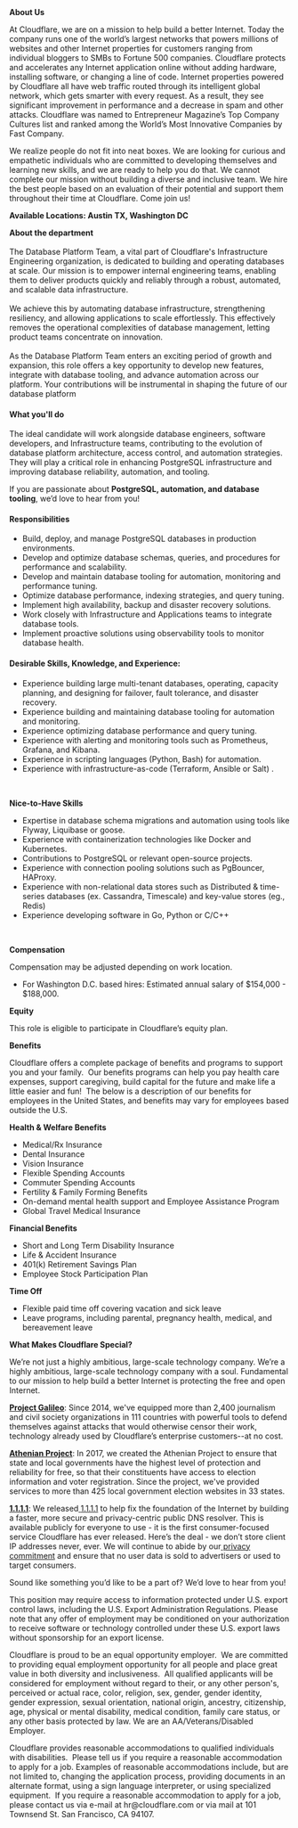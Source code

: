 <div class="content-intro">
	<div><strong>About Us</strong></div>
	<div>
		<p>At Cloudflare, we are on a mission to help build a better Internet. Today the company runs one of the world’s largest networks that powers millions of websites and other Internet properties for customers ranging from individual bloggers to SMBs to Fortune 500 companies. Cloudflare protects and accelerates any Internet application online without adding hardware, installing software, or changing a line of code. Internet properties powered by Cloudflare all have web traffic routed through its intelligent global network, which gets smarter with every request. As a result, they see significant improvement in performance and a decrease in spam and other attacks. Cloudflare was named to Entrepreneur Magazine’s Top Company Cultures list and ranked among the World’s Most Innovative Companies by Fast Company.&nbsp;</p>
		<p><span style="font-weight: 400;">We realize people do not fit into neat boxes. We are looking for curious and empathetic individuals who are committed to developing themselves and learning new skills, and we are ready to help you do that. We cannot complete our mission without building a diverse and inclusive team. We hire the best people based on an evaluation of their potential and support them throughout their time at Cloudflare. Come join us!&nbsp;</span></p>
	</div>
</div>
<p><strong>Available Locations: Austin TX, Washington DC</strong></p>
<p><strong>About the department<br></strong><br>The Database Platform Team, a vital part of Cloudflare's Infrastructure Engineering organization, is dedicated to building and operating databases at scale. Our mission is to empower internal engineering teams, enabling them to deliver products quickly and reliably through a robust, automated, and scalable data infrastructure.<br><br>We achieve this by automating database infrastructure, strengthening resiliency, and allowing applications to scale effortlessly. This effectively removes the operational complexities of database management, letting product teams concentrate on innovation.<br><br>As the Database Platform Team enters an exciting period of growth and expansion, this role offers a key opportunity to develop new features, integrate with database tooling, and advance automation across our platform. Your contributions will be instrumental in shaping the future of our database platform</p>
<h4><strong>What you'll do</strong></h4>
<p>The ideal candidate will work alongside database engineers, software developers, and Infrastructure teams, contributing to the evolution of database platform architecture, access control, and automation strategies. They will play a critical role in enhancing PostgreSQL infrastructure and improving database reliability, automation, and tooling.</p>
<p>If you are passionate about <strong>PostgreSQL, automation, and database tooling</strong>, we’d love to hear from you!</p>
<h4><strong>Responsibilities</strong></h4>
<ul>
	<li>Build, deploy, and manage PostgreSQL databases in production environments.&nbsp;</li>
	<li>Develop and optimize database schemas, queries, and procedures for performance and scalability.&nbsp;</li>
	<li>Develop and maintain database tooling for automation, monitoring and performance tuning.</li>
	<li>Optimize database performance, indexing strategies, and query tuning.&nbsp;</li>
	<li>Implement high availability, backup and disaster recovery solutions.&nbsp;</li>
	<li>Work closely with Infrastructure and Applications teams to integrate database tools.&nbsp;</li>
	<li>Implement proactive solutions using observability tools to monitor database health.</li>
</ul>
<h4><strong>Desirable Skills, Knowledge, and Experience:</strong></h4>
<ul>
	<li>Experience building large multi-tenant databases, operating, capacity planning, and designing for failover, fault tolerance, and disaster recovery.</li>
	<li>Experience building and maintaining database tooling for automation and monitoring.</li>
	<li>Experience optimizing database performance and query tuning.</li>
	<li>Experience with alerting and monitoring tools such as Prometheus, Grafana, and Kibana.</li>
	<li>Experience in scripting languages (Python, Bash) for automation.&nbsp;</li>
	<li>Experience with infrastructure-as-code (Terraform, Ansible or Salt) .</li>
</ul>
<p>&nbsp;</p>
<p><strong>Nice-to-Have Skills</strong></p>
<ul>
	<li>Expertise in database schema migrations and automation using tools like Flyway, Liquibase or goose.&nbsp;</li>
	<li>Experience with containerization technologies like Docker and Kubernetes.</li>
	<li>Contributions to PostgreSQL or relevant open-source projects.</li>
	<li>Experience with connection pooling solutions such as PgBouncer, HAProxy.</li>
	<li>Experience with non-relational data stores such as Distributed &amp; time-series databases (ex. Cassandra, Timescale) and key-value stores (eg., Redis)&nbsp;</li>
	<li>Experience developing software in Go, Python or C/C++</li>
</ul>
<p>&nbsp;</p>
<p><strong>Compensation</strong></p>
<p>Compensation may be adjusted depending on work location.</p>
<ul>
	<li><span data-sheets-root="1">For Washington D.C. based hires: Estimated annual salary of $154,000 - $188,000.</span></li>
</ul>
<p><strong>Equity</strong></p>
<p>This role is eligible to participate in Cloudflare’s equity plan.</p>
<p><strong>Benefits</strong></p>
<p>Cloudflare offers a complete package of benefits and programs to support you and your family.&nbsp; Our benefits programs can help you pay health care expenses, support caregiving, build capital for the future and make life a little easier and fun!&nbsp; The below is a description of our benefits for employees in the United States, and benefits may vary for employees based outside the U.S.</p>
<p><strong>Health &amp; Welfare Benefits</strong></p>
<ul>
	<li>Medical/Rx Insurance</li>
	<li>Dental Insurance</li>
	<li>Vision Insurance</li>
	<li>Flexible Spending Accounts</li>
	<li>Commuter Spending Accounts</li>
	<li>Fertility &amp; Family Forming Benefits</li>
	<li>On-demand mental health support and Employee Assistance Program</li>
	<li>Global Travel Medical Insurance</li>
</ul>
<p><strong>Financial Benefits</strong></p>
<ul>
	<li>Short and Long Term Disability Insurance</li>
	<li>Life &amp; Accident Insurance</li>
	<li>401(k) Retirement Savings Plan</li>
	<li>Employee Stock Participation Plan</li>
</ul>
<p><strong>Time Off</strong></p>
<ul>
	<li>Flexible paid time off covering vacation and sick leave</li>
	<li>Leave programs, including parental, pregnancy health, medical, and bereavement leave</li>
</ul>
<div class="content-conclusion">
	<p><strong>What Makes Cloudflare Special?</strong></p>
	<p><span style="font-weight: 400;">We’re not just a highly ambitious, large-scale technology company. We’re a highly ambitious, large-scale technology company with a soul. Fundamental to our mission to help build a better Internet is protecting the free and open Internet.</span></p>
	<p><a href="https://blog.cloudflare.com/protecting-free-expression-online/"><strong>Project Galileo</strong></a><span style="font-weight: 400;">: Since 2014, we've equipped more than 2,400 journalism and civil society organizations in 111 countries with powerful tools to defend themselves against attacks that would otherwise censor their work, technology already used by Cloudflare’s enterprise customers--at no cost.</span></p>
	<p><strong><a href="https://www.cloudflare.com/athenian/">Athenian Project</a></strong><span style="font-weight: 400;">: In 2017, we created the Athenian Project to ensure that state and local governments have the highest level of protection and reliability for free, so that their constituents have access to election information and voter registration. Since the project, we've provided services to more than 425 local government election websites in 33 states.</span></p>
	<p><a href="https://1.1.1.1/"><strong>1.1.1.1</strong></a><span style="font-weight: 400;">: We released</span><a href="https://1.1.1.1/"> <span style="font-weight: 400;">1.1.1.1</span></a><span style="font-weight: 400;"> to help fix the foundation of the Internet by building a faster, more secure and privacy-centric public DNS resolver. This is available publicly for everyone to use - it is the first consumer-focused service Cloudflare has ever released. Here’s the deal - we don’t store client IP addresses never, ever. We will continue to abide by our</span><a href="https://developers.cloudflare.com/1.1.1.1/privacy/public-dns-resolver"> privacy commitment</a><span style="font-weight: 400;"> and ensure that no user data is sold to advertisers or used to target consumers.</span></p>
	<p><span style="font-weight: 400;">Sound like something you’d like to be a part of? We’d love to hear from you!</span></p>
	<p><span style="font-weight: 400;">This position may require access to information protected under U.S. export control laws, including the U.S. Export Administration Regulations. Please note that any offer of employment may be conditioned on your authorization to receive software or technology controlled under these U.S. export laws without sponsorship for an export license.</span></p>
	<p><span style="font-weight: 400;">Cloudflare is proud to be an equal opportunity employer. &nbsp;We are committed to providing equal employment opportunity for all people and place great value in both diversity and inclusiveness. &nbsp;All qualified applicants will be considered for employment without regard to their, or any other person's, perceived or actual</span> <span style="font-weight: 400;">race, color, religion, sex, gender, gender identity, gender expression, sexual orientation, national origin, ancestry, citizenship, age, physical or mental disability, medical condition, family care status, or any other basis protected by law. </span><span style="font-weight: 400;">We are an AA/Veterans/Disabled Employer.</span></p>
	<p><span style="font-weight: 400;">Cloudflare provides reasonable accommodations to qualified individuals with disabilities. &nbsp;Please tell us if you require a reasonable accommodation to apply for a job. Examples of reasonable accommodations include, but are not limited to, changing the application process, providing documents in an alternate format, using a sign language interpreter, or using specialized equipment. &nbsp;If you require a reasonable accommodation to apply for a job, please contact us via e-mail at </span><span style="font-weight: 400;">hr@cloudflare.com</span><span style="font-weight: 400;"> or via mail at 101 Townsend St. San Francisco, CA 94107.</span></p>
</div>